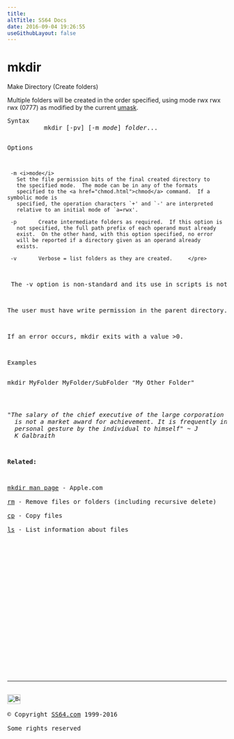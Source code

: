 ```yaml
---
title:
altTitle: SS64 Docs
date: 2016-09-04 19:26:55
useGithubLayout: false
---
```

<!-- #BeginLibraryItem "/Library/head_osx.lbi" --><!-- #EndLibraryItem --><h1>mkdir</h1> 
<p>Make Directory (Create folders)</p>
<p>Multiple folders will be created in the order specified, using 
mode rwx rwx rwx (0777) as modified by the current <a href="umask.html">umask</a>.</p>
<pre>Syntax
          mkdir [-pv] [-m <i>mode</i>] <i>folder</i>...

Options

     -m <i>mode</i>
       Set the file permission bits of the final created directory to
       the specified mode.  The mode can be in any of the formats
       specified to the <a href="chmod.html">chmod</a> command.  If a symbolic mode is
       specified, the operation characters `+' and `-' are interpreted
       relative to an initial mode of `a=rwx'.

     -p       Create intermediate folders as required.  If this option is
       not specified, the full path prefix of each operand must already
       exist.  On the other hand, with this option specified, no error
       will be reported if a directory given as an operand already
       exists.

     -v       Verbose = list folders as they are created.     </pre>
<p> The -v option is non-standard and its use in scripts is not recommended.</p>
<p>The user must have write permission in the parent directory.</p>
<p>If an error occurs, mkdir exits with a value &gt;0. </p>
<pre>Examples

  mkdir MyFolder MyFolder/SubFolder "My Other Folder"
</pre>
<p class="quote"><i>"The salary of the chief executive of the large corporation 
  is not a market award for achievement. It is frequently in the nature of a warm 
  personal gesture by the individual to himself" ~ J 
  K Galbraith</i></p>
<p><b>Related:</b></p>
<p><a href="https://developer.apple.com/legacy/library/documentation/Darwin/Reference/ManPages/man1/mkdir.1.html">mkdir man page</a> - Apple.com<br>
<a href="rm.html">rm</a> - Remove files or folders (including recursive delete)<br>
<a href="cp.html">cp</a> - Copy files<br>
<a href="ls.html">ls</a> - List information about files</p><!-- #BeginLibraryItem "/Library/foot_osx.lbi" --><p>
<!-- OSX300 -->
<ins class="adsbygoogle" style="display:inline-block;width:300px;height:250px" data-ad-client="ca-pub-6140977852749469" data-ad-slot="1823340303"></ins>
<script>
(adsbygoogle = window.adsbygoogle || []).push({});
</script></p>
<hr>
<div id="bl" class="footer"><a href="mkdir.html#"><img src="../images/top.png" width="30" height="22" alt="Back to the Top"></a></div>
<div id="br" class="footer, tagline">© Copyright <a href="../index.html">SS64.com</a> 1999-2016<br>
Some rights reserved</div><!-- #EndLibraryItem -->
